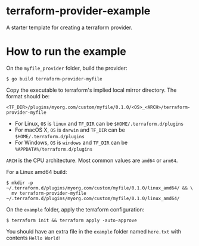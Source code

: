 # terraform-provider-example
A starter template for creating a terraform provider.

# How to run the example
On the `myfile_provider` folder, build the provider:
```shell
$ go build terraform-provider-myfile
```
Copy the executable to terraform's implied local mirror directory. 
The format should be:
```
<TF_DIR>/plugins/myorg.com/custom/myfile/0.1.0/<OS>_<ARCH>/terraform-provider-myfile
```
- For Linux, `OS` is `linux` and `TF_DIR` can be `$HOME/.terraform.d/plugins`
- For macOS X, `OS` is `darwin` and `TF_DIR` can be `$HOME/.terraform.d/plugins`
- For Windows, `OS` is `windows` and `TF_DIR` can be `%APPDATA%/terraform.d/plugins`

`ARCH` is the CPU architecture. Most common values are `amd64` or `arm64`.
 
For a Linux amd64 build: 
```shell
$ mkdir -p ~/.terraform.d/plugins/myorg.com/custom/myfile/0.1.0/linux_amd64/ && \
  mv terraform-provider-myfile ~/.terraform.d/plugins/myorg.com/custom/myfile/0.1.0/linux_amd64/
```

On the `example` folder, apply the terraform configuration:
```shell
$ terraform init && terraform apply -auto-approve
```

You should have an extra file in the `example` folder named `here.txt` with contents `Hello World!`
